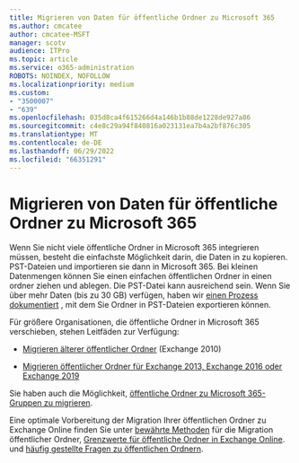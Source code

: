 ```yaml
---
title: Migrieren von Daten für öffentliche Ordner zu Microsoft 365
ms.author: cmcatee
author: cmcatee-MSFT
manager: scotv
audience: ITPro
ms.topic: article
ms.service: o365-administration
ROBOTS: NOINDEX, NOFOLLOW
ms.localizationpriority: medium
ms.custom:
- "3500007"
- "639"
ms.openlocfilehash: 035d8ca4f615266d4a146b1b88de1228de927a86
ms.sourcegitcommit: c4e8c29a94f840816a023131ea7b4a2bf876c305
ms.translationtype: MT
ms.contentlocale: de-DE
ms.lasthandoff: 06/29/2022
ms.locfileid: "66351291"
---
```

# <a name="migrate-public-folder-data-to-microsoft-365"></a>Migrieren von Daten für öffentliche Ordner zu Microsoft 365

Wenn Sie nicht viele öffentliche Ordner in Microsoft 365 integrieren müssen, besteht die einfachste Möglichkeit darin, die Daten in zu kopieren. PST-Dateien und importieren sie dann in Microsoft 365. Bei kleinen Datenmengen können Sie einen einfachen öffentlichen Ordner in einen ordner ziehen und ablegen. Die PST-Datei kann ausreichend sein. Wenn Sie über mehr Daten (bis zu 30 GB) verfügen, haben wir [einen Prozess dokumentiert](https://technet.microsoft.com/library/dn874017%28v=exchg.150%29.aspx) , mit dem Sie Ordner in PST-Dateien exportieren können.
  
Für größere Organisationen, die öffentliche Ordner in Microsoft 365 verschieben, stehen Leitfäden zur Verfügung:
  
- [Migrieren älterer öffentlicher Ordner](https://docs.microsoft.com/exchange/collaboration-exo/public-folders/batch-migration-of-legacy-public-folders) (Exchange 2010)

- [Migrieren öffentlicher Ordner für Exchange 2013, Exchange 2016 oder Exchange 2019](https://docs.microsoft.com/Exchange/collaboration/public-folders/migrate-to-exchange-online)

Sie haben auch die Möglichkeit, [öffentliche Ordner zu Microsoft 365-Gruppen zu migrieren](https://docs.microsoft.com/exchange/collaboration-exo/public-folders/migrate-your-public-folders-to-microsoft-365-groups).

Eine optimale Vorbereitung der Migration Ihrer öffentlichen Ordner zu Exchange Online finden Sie unter [bewährte Methoden](https://aka.ms/pfmb) für die Migration öffentlicher Ordner, [Grenzwerte für öffentliche Ordner in Exchange Online](https://aka.ms/PFEXOLimits). und [häufig gestellte Fragen zu öffentlichen Ordnern](https://aka.ms/PFMFAQ).
